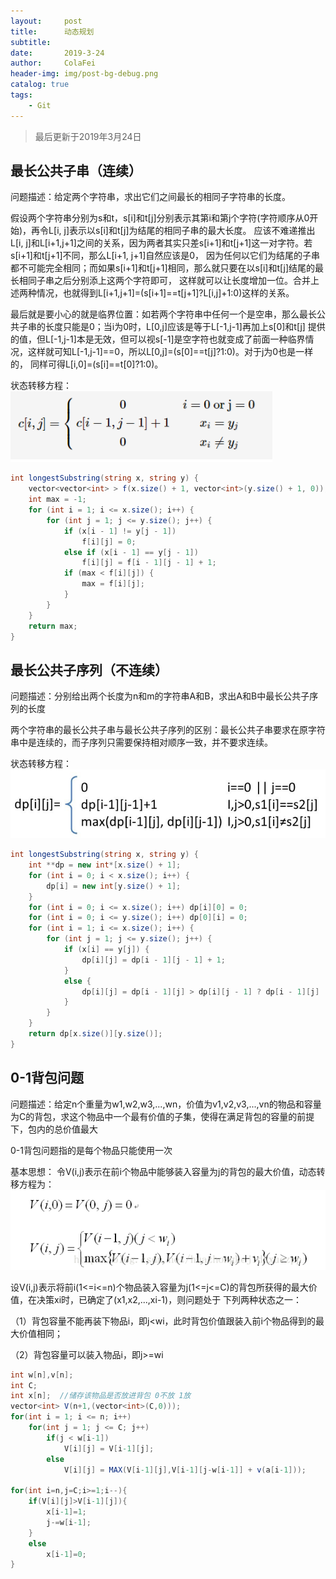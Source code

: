 ```yaml
---
layout:     post
title:      动态规划
subtitle:   
date:       2019-3-24
author:     ColaFei
header-img: img/post-bg-debug.png
catalog: true
tags:
    - Git
---
```



>最后更新于2019年3月24日

## 最长公共子串（连续）

问题描述：给定两个字符串，求出它们之间最长的相同子字符串的长度。

假设两个字符串分别为s和t，s[i]和t[j]分别表示其第i和第j个字符(字符顺序从0开始)，再令L[i, j]表示以s[i]和t[j]为结尾的相同子串的最大长度。
应该不难递推出L[i, j]和L[i+1,j+1]之间的关系，因为两者其实只差s[i+1]和t[j+1]这一对字符。若s[i+1]和t[j+1]不同，那么L[i+1, j+1]自然应该是0，
因为任何以它们为结尾的子串都不可能完全相同；而如果s[i+1]和t[j+1]相同，那么就只要在以s[i]和t[j]结尾的最长相同子串之后分别添上这两个字符即可，
这样就可以让长度增加一位。合并上述两种情况，也就得到L[i+1,j+1]=(s[i+1]==t[j+1]?L[i,j]+1:0)这样的关系。

最后就是要小心的就是临界位置：如若两个字符串中任何一个是空串，那么最长公共子串的长度只能是0；当i为0时，L[0,j]应该是等于L[-1,j-1]再加上s[0]和t[j]
提供的值，但L[-1,j-1]本是无效，但可以视s[-1]是空字符也就变成了前面一种临界情况，这样就可知L[-1,j-1]==0，所以L[0,j]=(s[0]==t[j]?1:0)。对于j为0也是一样的，
同样可得L[i,0]=(s[i]==t[0]?1:0)。

状态转移方程：
![](/img/post/20190324/1.png)
```c#
int longestSubstring(string x, string y) {
	vector<vector<int> > f(x.size() + 1, vector<int>(y.size() + 1, 0));
	int max = -1;
	for (int i = 1; i <= x.size(); i++) {
		for (int j = 1; j <= y.size(); j++) {
			if (x[i - 1] != y[j - 1]) 
				f[i][j] = 0;
			else if (x[i - 1] == y[j - 1]) 
				f[i][j] = f[i - 1][j - 1] + 1;
			if (max < f[i][j]) {
				max = f[i][j];
			}
		}
    }
    return max;
}
```

## 最长公共子序列（不连续）

问题描述：分别给出两个长度为n和m的字符串A和B，求出A和B中最长公共子序列的长度

两个字符串的最长公共子串与最长公共子序列的区别：最长公共子串要求在原字符串中是连续的，而子序列只需要保持相对顺序一致，并不要求连续。

状态转移方程：
![](/img/post/20190324/2.png)
```c#
int longestSubstring(string x, string y) {
    int **dp = new int*[x.size() + 1];
    for (int i = 0; i < x.size(); i++) {
        dp[i] = new int[y.size() + 1];
    }
    for (int i = 0; i <= x.size(); i++) dp[i][0] = 0;
    for (int i = 0; i <= y.size(); i++) dp[0][i] = 0;
    for (int i = 1; i <= x.size(); i++) {
        for (int j = 1; j <= y.size(); j++) {
            if (x[i] == y[j]) {
                dp[i][j] = dp[i - 1][j - 1] + 1;
            }
            else {
                dp[i][j] = dp[i - 1][j] > dp[i][j - 1] ? dp[i - 1][j] : dp[i][j - 1];
            }
        }
    }
    return dp[x.size()][y.size()];
}
```

## 0-1背包问题

问题描述：给定n个重量为w1,w2,w3,...,wn，价值为v1,v2,v3,...,vn的物品和容量为C的背包，求这个物品中一个最有价值的子集，使得在满足背包的容量的前提下，包内的总价值最大

0-1背包问题指的是每个物品只能使用一次

基本思想：
令V(i,j)表示在前i个物品中能够装入容量为j的背包的最大价值，动态转移方程为：
![](/img/post/20190324/3.png)

设V(i,j)表示将前i(1<=i<=n)个物品装入容量为j(1<=j<=C)的背包所获得的最大价值，在决策xi时，已确定了(x1,x2,...,xi-1)，则问题处于
下列两种状态之一：

（1）背包容量不能再装下物品i，即j<wi，此时背包价值跟装入前i个物品得到的最大价值相同；

（2）背包容量可以装入物品i，即j>=wi
	
```c#
int w[n],v[n];
int C;
int x[n];  //储存该物品是否放进背包 0不放 1放
vector<int> V(n+1,(vector<int>(C,0)));
for(int i = 1; i <= n; i++)
    for(int j = 1; j <= C; j++)
		if(j < w[i-1])
            V[i][j] = V[i-1][j];
        else
            V[i][j] = MAX(V[i-1][j],V[i-1][j-w[i-1]] + v(a[i-1]));

for(int i=n,j=C;i>=1;i--){
	if(V[i][j]>V[i-1][j]){
		x[i-1]=1;
		j-=w[i-1];
	}
	else
		x[i-1]=0;
}

```







